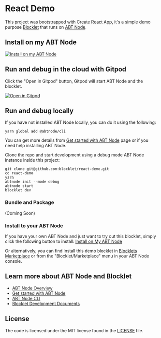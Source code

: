 # React Demo

This project was bootstrapped with [Create React App](https://github.com/facebook/create-react-app), it's a simple demo purpose [Blocklet](https://www.arcblock.io/en/blocklets) that runs on [ABT Node](https://www.arcblock.io/en/platform).

## Install on my ABT Node

[![Install on my ABT Node](https://raw.githubusercontent.com/blocklet/development-guide/main/assets/install_on_abtnode.svg)](https://install.arcblock.io/?action=blocklet-install&meta_url=https%3A%2F%2Fgithub.com%2Fblocklet%2Freact-demo%2Freleases%2Fdownload%2F0.1.9%2Fblocklet.json)

## Run and debug in the cloud with Gitpod

Click the "Open in Gitpod" button, Gitpod will start ABT Node and the blocklet.

[![Open in Gitpod](https://gitpod.io/button/open-in-gitpod.svg)](https://gitpod.io/#https://github.com/blocklet/react-demo)

## Run and debug locally

If you have not installed ABT Node locally, you can do it using the following: 
```shell
yarn global add @abtnode/cli
```
You can get more details from [Get started with ABT Node](https://www.arcblock.io/en/get-started) page or if you need help installing ABT Node. 

Clone the repo and start development using a debug mode ABT Node instance inside this project:
```shell
git clone git@github.com:blocklet/react-demo.git
cd react-demo
yarn
abtnode init --mode debug
abtnode start
blocklet dev
```

### Bundle and Package 

(Coming Soon)

### Install to your ABT Node

If you have your own ABT Node and just want to try out this blocklet, simply click the following button to install:
[Install on My ABT Node]()

Or alternatively, you can find install this demo blocklet in [Blocklets Marketplace](https://blocklet.arcblock.io) or from the "Blocklet/Marketplace" menu in your ABT Node console. 

## Learn more about ABT Node and Blocklet

* [ABT Node Overview](https://docs.arcblock.io/en/abtnode/introduction/abtnode-overview)
* [Get started with ABT Node](https://www.arcblock.io/en/get-started)
* [ABT Node CLI](https://docs.arcblock.io/en/abtnode/developer/abtnode-cli)
* [Blocklet Development Documents](https://docs.arcblock.io/en/abtnode/developer/blocklet-spec)

## License

The code is licensed under the MIT license found in the
[LICENSE](LICENSE) file.
